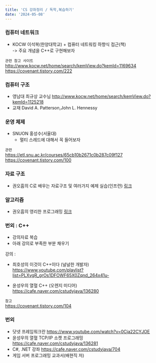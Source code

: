 ```yaml
---
title: 'CS 강좌정리 / 독학,복습하기'
date: '2024-05-08'
---
```


### 컴퓨터 네트워크
- KOCW 이석복(한양대학교) + 컴퓨터 네트워킹 하향식 접근(책)  
-> 주요 개념을 C++로 구현해보자

`관련 참고 사이트`  
http://www.kocw.net/home/search/kemView.do?kemId=1169634  
https://covenant.tistory.com/222

### 컴퓨터 구조
- 영남대 최규상 교수님 
    http://www.kocw.net/home/search/kemView.do?kemId=1125218
- 교재 David A. Patterson,John L. Hennessy
### 운영 체제
- SNUON 홍성수(서울대)
    - 멀티 스레드에 대해서 꼭 들어보자

`관련`  
https://etl.snu.ac.kr/courses/65cb10b2671c0b287c09f127
https://covenant.tistory.com/100

### 자료 구조
- 권오흠의 C로 배우는 자료구조 및 여러가지 예제 실습(인프런)
[링크](https://www.inflearn.com/course/c%EB%A1%9C-%EB%B0%B0%EC%9A%B0%EB%8A%94-%EC%9E%90%EB%A3%8C%EA%B5%AC%EC%A1%B0-%EB%B0%8F-%EC%97%AC%EB%9F%AC%EA%B0%80%EC%A7%80-%EC%98%88%EC%A0%9C-%EC%8B%A4%EC%8A%B5#?utm_source=naver&utm_medium=social&utm_campaign=push-course&utm_term=mapa)

### 알고리즘
- 권오흠의 영리한 프로그래밍
[링크](https://www.inflearn.com/course/%EC%95%8C%EA%B3%A0%EB%A6%AC%EC%A6%98-%EA%B0%95%EC%A2%8C?utm_source=naver&utm_medium=social&utm_campaign=push-course&utm_term=mapa)

### 번외 : C++
- 강의자료 복습
- 아래 강의로 부족한 부분 채우기

강의 : 
- 최호성의 이것이 C++이다 (널널한 개발자)
https://www.youtube.com/playlist?list=PLXvgR_grOs1DFOWF65X0Zqnd_264x41u-

- 윤성우의 열혈 C++ (오렌지 미디어)
https://cafe.naver.com/cstudyjava/136280

`참고`  
https://covenant.tistory.com/104

### 번외
- 닷넷 프레임워크란 https://www.youtube.com/watch?v=0Cja22CYJOE
- 윤성우의 열혈 TCP/IP 소켓 프로그래밍 https://cafe.naver.com/cstudyjava/136281
- C#, .NET 강좌 https://cafe.naver.com/cstudyjava/704
- 게임 서버 프로그래밍 교과서(배현직 저)